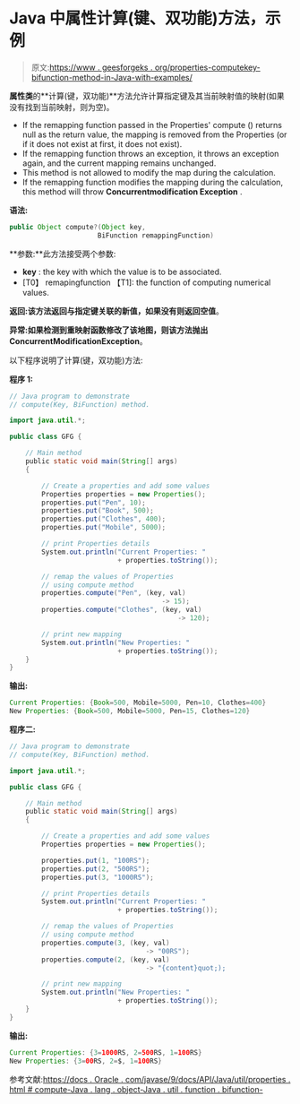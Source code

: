 # Java 中属性计算(键、双功能)方法，示例

> 原文:[https://www . geesforgeks . org/properties-computekey-bifunction-method-in-Java-with-examples/](https://www.geeksforgeeks.org/properties-computekey-bifunction-method-in-java-with-examples/)

**属性类**的**计算(键，双功能)**方法允许计算指定键及其当前映射值的映射(如果没有找到当前映射，则为空)。

*   If the remapping function passed in the Properties' compute () returns null as the return value, the mapping is removed from the Properties (or if it does not exist at first, it does not exist).
*   If the remapping function throws an exception, it throws an exception again, and the current mapping remains unchanged.
*   This method is not allowed to modify the map during the calculation.
*   If the remapping function modifies the mapping during the calculation, this method will throw **Concurrentmodification Exception** .

**语法:**

```java
public Object compute?(Object key,
                      BiFunction remappingFunction)
```

**参数:**此方法接受两个参数:

*   **key** : the key with which the value is to be associated.
*   [T0】 remapingfunction 【T1]: the function of computing numerical values.

**返回:**该方法返回与指定键关联的**新值，如果没有则返回空值**。

**异常:**如果检测到重映射函数修改了该地图，则该方法抛出**ConcurrentModificationException**。

以下程序说明了计算(键，双功能)方法:

**程序 1:**

```java
// Java program to demonstrate
// compute(Key, BiFunction) method.

import java.util.*;

public class GFG {

    // Main method
    public static void main(String[] args)
    {

        // Create a properties and add some values
        Properties properties = new Properties();
        properties.put("Pen", 10);
        properties.put("Book", 500);
        properties.put("Clothes", 400);
        properties.put("Mobile", 5000);

        // print Properties details
        System.out.println("Current Properties: "
                           + properties.toString());

        // remap the values of Properties
        // using compute method
        properties.compute("Pen", (key, val)
                                      -> 15);
        properties.compute("Clothes", (key, val)
                                          -> 120);

        // print new mapping
        System.out.println("New Properties: "
                           + properties.toString());
    }
}
```

**输出:**

```java
Current Properties: {Book=500, Mobile=5000, Pen=10, Clothes=400}
New Properties: {Book=500, Mobile=5000, Pen=15, Clothes=120}

```

**程序二:**

```java
// Java program to demonstrate
// compute(Key, BiFunction) method.

import java.util.*;

public class GFG {

    // Main method
    public static void main(String[] args)
    {

        // Create a properties and add some values
        Properties properties = new Properties();

        properties.put(1, "100RS");
        properties.put(2, "500RS");
        properties.put(3, "1000RS");

        // print Properties details
        System.out.println("Current Properties: "
                           + properties.toString());

        // remap the values of Properties
        // using compute method
        properties.compute(3, (key, val)
                                  -> "00RS");
        properties.compute(2, (key, val)
                                  -> "{content}quot;);

        // print new mapping
        System.out.println("New Properties: "
                           + properties.toString());
    }
}
```

**输出:**

```java
Current Properties: {3=1000RS, 2=500RS, 1=100RS}
New Properties: {3=00RS, 2=$, 1=100RS}

```

参考文献:[https://docs . Oracle . com/javase/9/docs/API/Java/util/properties . html # compute-Java . lang . object-Java . util . function . bifunction-](https://docs.oracle.com/javase/9/docs/api/java/util/Properties.html#compute-java.lang.Object-java.util.function.BiFunction-)
